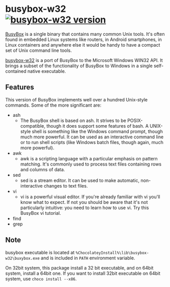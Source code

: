 ﻿# busybox-w32 [![busybox-w32 version][busybox-w32_version]][busybox-w32_package]

[busybox-w32_version]: https://img.shields.io/myget/kai2nenobu/v/busybox-w32.svg?label=busybox-w32
[busybox-w32_package]: https://www.myget.org/feed/kai2nenobu/package/nuget/busybox-w32

[BusyBox](http://busybox.net/) is a single binary that contains many common Unix tools. It's often found in embedded Linux systems like routers, in Android smartphones, in Linux containers and anywhere else it would be handy to have a compact set of Unix command line tools.

[busybox-w32](https://frippery.org/busybox/) is a port of BusyBox to the Microsoft Windows WIN32 API. It brings a subset of the functionality of BusyBox to Windows in a single self-contained native executable.

## Features

This version of BusyBox implements well over a hundred Unix-style commands. Some of the more significant are:

- ash
    - The BusyBox shell is based on ash. It strives to be POSIX-compatible, though it does support some features of bash. A UNIX-style shell is something like the Windows command prompt, though much more powerful. It can be used as an interactive command line or to run shell scripts (like Windows batch files, though again, much more powerful).
- awk
    - awk is a scripting language with a particular emphasis on pattern matching. It's commonly used to process text files containing rows and columns of data.
- sed
    - sed is a stream editor. It can be used to make automatic, non-interactive changes to text files.
- vi
    - vi is a powerful visual editor. If you're already familiar with vi you'll know what to expect. If not you should be aware that it's not particularly intuitive: you need to learn how to use vi. Try this BusyBox vi tutorial.
- find
- grep

## Note

busybox executable is located at `%ChocolateyInstall%\lib\busybox-w32\buxybox.exe` and is included in `PATH` environment variable.

On 32bit system, this package install a 32 bit executable, and on 64bit system, install a 64bit one. If you want to install 32bit executable on 64bit system, use `choco install --x86`.
